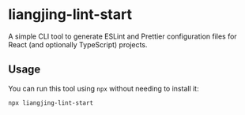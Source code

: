 # liangjing-lint-start

A simple CLI tool to generate ESLint and Prettier configuration files for React (and optionally TypeScript) projects.

## Usage

You can run this tool using `npx` without needing to install it:

```bash
npx liangjing-lint-start
